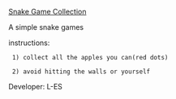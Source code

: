 <u>Snake Game Collection</u>

   A simple snake games
   
   instructions:
   
     1) collect all the apples you can(red dots)
     
     2) avoid hitting the walls or yourself
     

Developer: L-ES

